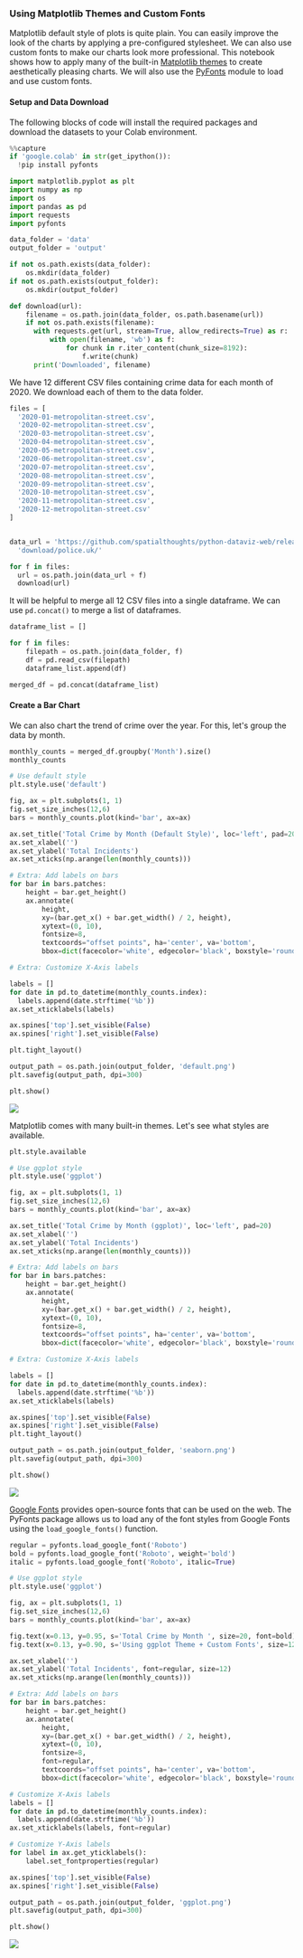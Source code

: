 ### Using Matplotlib Themes and Custom Fonts

Matplotlib default style of plots is quite plain. You can easily improve the look of the charts by applying a pre-configured stylesheet. We can also use custom fonts to make our charts look more professional. This notebook shows how to apply many of the built-in [Matplotlib themes](https://matplotlib.org/stable/gallery/style_sheets/style_sheets_reference.html) to create aesthetically pleasing charts. We will also use the [PyFonts](https://pypi.org/project/pyfonts/) module to load and use custom fonts.

#### Setup and Data Download

The following blocks of code will install the required packages and download the datasets to your Colab environment.


```python
%%capture
if 'google.colab' in str(get_ipython()):
  !pip install pyfonts
```


```python
import matplotlib.pyplot as plt
import numpy as np
import os
import pandas as pd
import requests
import pyfonts
```


```python
data_folder = 'data'
output_folder = 'output'

if not os.path.exists(data_folder):
    os.mkdir(data_folder)
if not os.path.exists(output_folder):
    os.mkdir(output_folder)
```


```python
def download(url):
    filename = os.path.join(data_folder, os.path.basename(url))
    if not os.path.exists(filename):
      with requests.get(url, stream=True, allow_redirects=True) as r:
          with open(filename, 'wb') as f:
              for chunk in r.iter_content(chunk_size=8192):
                  f.write(chunk)
      print('Downloaded', filename)
```

We have 12 different CSV files containing crime data for each month of 2020. We download each of them to the data folder.


```python
files = [
  '2020-01-metropolitan-street.csv',
  '2020-02-metropolitan-street.csv',
  '2020-03-metropolitan-street.csv',
  '2020-04-metropolitan-street.csv',
  '2020-05-metropolitan-street.csv',
  '2020-06-metropolitan-street.csv',
  '2020-07-metropolitan-street.csv',
  '2020-08-metropolitan-street.csv',
  '2020-09-metropolitan-street.csv',
  '2020-10-metropolitan-street.csv',
  '2020-11-metropolitan-street.csv',
  '2020-12-metropolitan-street.csv'
]


data_url = 'https://github.com/spatialthoughts/python-dataviz-web/releases/' \
  'download/police.uk/'

for f in files:
  url = os.path.join(data_url + f)
  download(url)

```

It will be helpful to merge all 12 CSV files into a single dataframe. We can use `pd.concat()` to merge a list of dataframes.


```python
dataframe_list = []

for f in files:
    filepath = os.path.join(data_folder, f)
    df = pd.read_csv(filepath)
    dataframe_list.append(df)

merged_df = pd.concat(dataframe_list)
```

#### Create a Bar Chart

We can also chart the trend of crime over the year. For this, let's group the data by month.


```python
monthly_counts = merged_df.groupby('Month').size()
monthly_counts
```


```python
# Use default style
plt.style.use('default')

fig, ax = plt.subplots(1, 1)
fig.set_size_inches(12,6)
bars = monthly_counts.plot(kind='bar', ax=ax)

ax.set_title('Total Crime by Month (Default Style)', loc='left', pad=20)
ax.set_xlabel('')
ax.set_ylabel('Total Incidents')
ax.set_xticks(np.arange(len(monthly_counts)))

# Extra: Add labels on bars
for bar in bars.patches:
    height = bar.get_height()
    ax.annotate(
        height,
        xy=(bar.get_x() + bar.get_width() / 2, height),
        xytext=(0, 10),
        fontsize=8,
        textcoords="offset points", ha='center', va='bottom',
        bbox=dict(facecolor='white', edgecolor='black', boxstyle='round'))

# Extra: Customize X-Axis labels

labels = []
for date in pd.to_datetime(monthly_counts.index):
  labels.append(date.strftime('%b'))
ax.set_xticklabels(labels)

ax.spines['top'].set_visible(False)
ax.spines['right'].set_visible(False)

plt.tight_layout()

output_path = os.path.join(output_folder, 'default.png')
plt.savefig(output_path, dpi=300)

plt.show()

```


    
![](python-dataviz-output/supplement_matplotlib_themes_files/supplement_matplotlib_themes_12_0.png)
    


Matplotlib comes with many built-in themes. Let's see what styles are available.


```python
plt.style.available
```


```python
# Use ggplot style
plt.style.use('ggplot')

fig, ax = plt.subplots(1, 1)
fig.set_size_inches(12,6)
bars = monthly_counts.plot(kind='bar', ax=ax)

ax.set_title('Total Crime by Month (ggplot)', loc='left', pad=20)
ax.set_xlabel('')
ax.set_ylabel('Total Incidents')
ax.set_xticks(np.arange(len(monthly_counts)))

# Extra: Add labels on bars
for bar in bars.patches:
    height = bar.get_height()
    ax.annotate(
        height,
        xy=(bar.get_x() + bar.get_width() / 2, height),
        xytext=(0, 10),
        fontsize=8,
        textcoords="offset points", ha='center', va='bottom',
        bbox=dict(facecolor='white', edgecolor='black', boxstyle='round'))

# Extra: Customize X-Axis labels

labels = []
for date in pd.to_datetime(monthly_counts.index):
  labels.append(date.strftime('%b'))
ax.set_xticklabels(labels)

ax.spines['top'].set_visible(False)
ax.spines['right'].set_visible(False)
plt.tight_layout()

output_path = os.path.join(output_folder, 'seaborn.png')
plt.savefig(output_path, dpi=300)

plt.show()
```


    
![](python-dataviz-output/supplement_matplotlib_themes_files/supplement_matplotlib_themes_15_0.png)
    


[Google Fonts](https://fonts.google.com/) provides open-source fonts that can be used on the web. The PyFonts package allows us to load any of the font styles from Google Fonts using the `load_google_fonts()` function.


```python
regular = pyfonts.load_google_font('Roboto')
bold = pyfonts.load_google_font('Roboto', weight='bold')
italic = pyfonts.load_google_font('Roboto', italic=True)
```


```python
# Use ggplot style
plt.style.use('ggplot')

fig, ax = plt.subplots(1, 1)
fig.set_size_inches(12,6)
bars = monthly_counts.plot(kind='bar', ax=ax)

fig.text(x=0.13, y=0.95, s='Total Crime by Month ', size=20, font=bold)
fig.text(x=0.13, y=0.90, s='Using ggplot Theme + Custom Fonts', size=12, font=italic)

ax.set_xlabel('')
ax.set_ylabel('Total Incidents', font=regular, size=12)
ax.set_xticks(np.arange(len(monthly_counts)))

# Extra: Add labels on bars
for bar in bars.patches:
    height = bar.get_height()
    ax.annotate(
        height,
        xy=(bar.get_x() + bar.get_width() / 2, height),
        xytext=(0, 10),
        fontsize=8,
        font=regular,
        textcoords="offset points", ha='center', va='bottom',
        bbox=dict(facecolor='white', edgecolor='black', boxstyle='round'))

# Customize X-Axis labels
labels = []
for date in pd.to_datetime(monthly_counts.index):
  labels.append(date.strftime('%b'))
ax.set_xticklabels(labels, font=regular)

# Customize Y-Axis labels
for label in ax.get_yticklabels():
    label.set_fontproperties(regular)

ax.spines['top'].set_visible(False)
ax.spines['right'].set_visible(False)

output_path = os.path.join(output_folder, 'ggplot.png')
plt.savefig(output_path, dpi=300)

plt.show()
```


    
![](python-dataviz-output/supplement_matplotlib_themes_files/supplement_matplotlib_themes_18_0.png)
    

